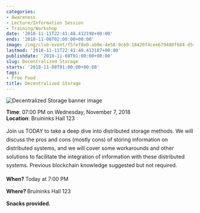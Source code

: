 ```yaml
---
categories:
- Awareness
- Lecture/Information Session
- Training/Workshop
date: '2018-11-11T22:41:48.412198+00:00'
ends: '2018-11-08T02:00:00+00:00'
image: /img/club-event/f5fef8e0-ab0e-4e58-9c69-18420f4cee679480f684-d54e-4690-8c32-da53412afb4e.png
lastmod: '2018-11-11T22:41:48.413187+00:00'
publishdate: '2018-11-08T01:00:00+00:00'
slug: Decentralized Storage
starts: '2018-11-08T01:00:00+00:00'
tags:
- Free Food
title: Decentralized Storage
---
```


<img src="/img/club-event/f5fef8e0-ab0e-4e58-9c69-18420f4cee679480f684-d54e-4690-8c32-da53412afb4e.png" alt="Decentralized Storage banner image" /><br>
    <p class="eventInfo">
        <strong>Time</strong>: 07:00 PM on Wednesday, November  7, 2018<br>
        <strong>Location</strong>: Bruininks Hall 123
    </p>
    <p style="margin: 0px 0px 10px 0px; line-height: 23px;">Join us TODAY to take a deep dive into distributed storage methods. We will discuss the pros and cons (mostly cons) of storing information on distributed systems, and we will cover some workarounds and other solutions to facilitate the integration of information with these distributed systems. Previous blockchain knowledge suggested but not required.</p>
<p style="margin: 0px 0px 10px 0px; line-height: 23px;"><strong>When? </strong>Today at 7:00 PM</p>
<p style="margin: 0px 0px 10px 0px; line-height: 23px;"><strong>Where? </strong>Bruininks Hall 123</p>
<p style="margin: 0px 0px 10px 0px; line-height: 23px;"><strong>Snacks provided.</strong></p>